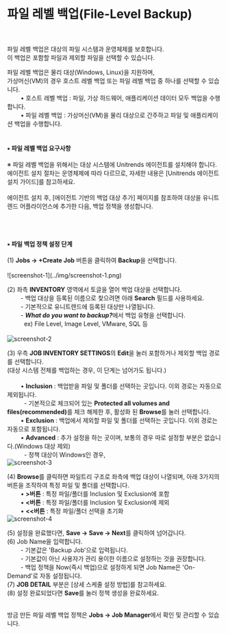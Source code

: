 # 파일 레벨 백업(File-Level Backup)
<br><br>
파일 레벨 백업은 대상의 파일 시스템과 운영체제를 보호합니다.   
이 백업은 포함할 파일과 제외할 파일을 선택할 수 있습니다.   

파일 레벨 백업은 물리 대상(Windows, Linux)을 지원하며,   
가상머신(VM)의 경우 호스트 레벨 백업 또는 파일 레벨 백업 중 하나를 선택할 수 있습니다.<br>
&nbsp; &nbsp; &nbsp; &nbsp; • 호스트 레벨 백업 : 파일, 가상 하드웨어, 애플리케이션 데이터 모두 백업을 수행합니다.<br>
&nbsp; &nbsp; &nbsp; &nbsp; • 파일 레벨 백업 : 가상머신(VM)을 물리 대상으로 간주하고 파일 및 애플리케이션 백업을 수행합니다.
<br><br>

<h4> ▪ 파일 레벨 백업 요구사항<br></h4>
※ 파일 레벨 백업을 위해서는 대상 시스템에 Unitrends 에이전트를 설치해야 합니다.<br>
에이전트 설치 절차는 운영체제에 따라 다르므로, 자세한 내용은 [Unitrends 에이전트 설치 가이드]를 참고하세요.<br><br>
에이전트 설치 후, [에이전트 기반의 백업 대상 추가] 페이지를 참조하여 대상을 유니트렌드 어플라이언스에 추가한 다음,
백업 정책을 생성합니다.

<br><br>
<h4> ▪ 파일 백업 정책 설정 단계</h4>
(1) <b>Jobs → +Create Job</b> 버튼을 클릭하여 <b>Backup</b>을 선택합니다.<br><br>
![screenshot-1](../img/screenshot-1.png)

(2) 좌측 <b>INVENTORY</b> 영역에서 토글을 열어 백업 대상을 선택합니다.<br>
&nbsp; &nbsp; &nbsp; &nbsp; - 백업 대상을 등록된 이름으로 찾으려면 아래 <b>Search</b> 필드를 사용하세요.<br>
&nbsp; &nbsp; &nbsp; &nbsp; - 기본적으로 유니트렌드에 등록된 대상만 나열됩니다.<br>
&nbsp; &nbsp; &nbsp; &nbsp; - <i><b>What do you want to backup?</b></i>에서 백업 유형을 선택합니다.<br>
&nbsp; &nbsp; &nbsp; &nbsp; &nbsp; ex) File Level, Image Level, VMware, SQL 등<br><br>
![screenshot-2](../img/screenshot-2.png)

(3) 우측 <b>JOB INVENTORY SETTINGS</b>의 <b>Edit</b>을 눌러 포함하거나 제외할 백업 경로를 선택합니다.<br>
(대상 시스템 전체를 백업하는 경우, 이 단계는 넘어가도 됩니다.)<br><br>
&nbsp; &nbsp; &nbsp; &nbsp; • <b>Inclusion</b> : 백업받을 파일 및 폴더를 선택하는 곳입니다. 이외 경로는 자동으로 제외됩니다.<br>
&nbsp; &nbsp; &nbsp; &nbsp; &nbsp; - 기본적으로 체크되어 있는 <b>Protected all volumes and files(recommended)</b>를 체크 해제한 후, 활성화 된 <b>Browse</b>를 눌러 선택합니다.<br>
&nbsp; &nbsp; &nbsp; &nbsp; • <b>Exclusion</b> : 백업에서 제외할 파일 및 폴더를 선택하는 곳입니다. 이외 경로는 자동으로 포함됩니다.<br>
&nbsp; &nbsp; &nbsp; &nbsp; • <b>Advanced</b> : 추가 설정을 하는 곳이며, 보통의 경우 따로 설정할 부분은 없습니다.(Windows 대상 제외)<br>
&nbsp; &nbsp; &nbsp; &nbsp; &nbsp; - 정책 대상이 Windows인 경우, <br>
![screenshot-3](../img/screenshot-3.png) 

(4) <b>Browse</b>를 클릭하면 파일트리 구조로 좌측에 백업 대상이 나열되며, 아래 3가지의 버튼을 조작하여 특정 파일 및 폴더를 선택합니다.<br>
&nbsp; &nbsp; &nbsp; &nbsp; • <b>>버튼</b> : 특정 파일/폴더를 Inclusion 및 Exclusion에 포함<br>
&nbsp; &nbsp; &nbsp; &nbsp; • <b><버튼</b> : 특정 파일/폴더를 Inclusion 및 Exclusion에 제외<br>
&nbsp; &nbsp; &nbsp; &nbsp; • <b><<버튼</b> : 특정 파일/폴더 선택을 초기화<br>
![screenshot-4](../img/screenshot-4.png)

(5) 설정을 완료했다면, <b>Save → Save → Next</b>를 클릭하여 넘어갑니다.<br>
(6) Job Name을 입력합니다.<br>
&nbsp; &nbsp; &nbsp; &nbsp; - 기본값은 'Backup Job'으로 입력됩니다.<br>
&nbsp; &nbsp; &nbsp; &nbsp; - 기본값이 아닌 사용자가 관리 용이한 이름으로 설정하는 것을 권장합니다.<br>
&nbsp; &nbsp; &nbsp; &nbsp; - 백업 정책을 Now(즉시 백업)으로 설정하게 되면 Job Name은 'On-Demand'로 자동 설정됩니다.<br>
(7) <b>JOB DETAIL</b> 부분은 [상세 스케줄 설정 방법]를 참고하세요.<br>
(8) 설정 완료되었다면 <b>Save</b>를 눌러 정책 생성을 완료하세요.<br><br>

방금 만든 파일 레벨 백업 정책은 <b>Jobs → Job Manager</b>에서 확인 및 관리할 수 있습니다.<br><br><br><br><br><br>


